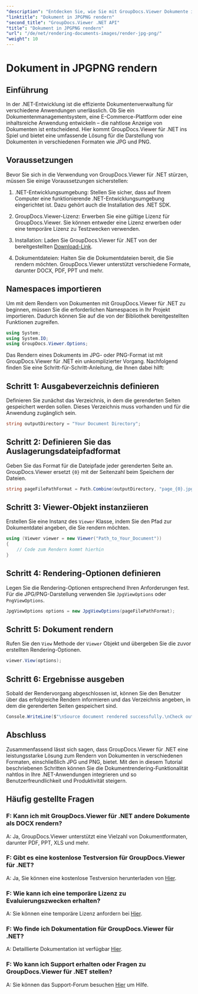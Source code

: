 ```yaml
---
"description": "Entdecken Sie, wie Sie mit GroupDocs.Viewer Dokumente in .NET nahtlos in JPG/PNG rendern und so die Benutzererfahrung und Produktivität verbessern."
"linktitle": "Dokument in JPGPNG rendern"
"second_title": "GroupDocs.Viewer .NET API"
"title": "Dokument in JPGPNG rendern"
"url": "/de/net/rendering-documents-images/render-jpg-png/"
"weight": 10
---
```


# Dokument in JPGPNG rendern

## Einführung

In der .NET-Entwicklung ist die effiziente Dokumentenverwaltung für verschiedene Anwendungen unerlässlich. Ob Sie ein Dokumentenmanagementsystem, eine E-Commerce-Plattform oder eine inhaltsreiche Anwendung entwickeln – die nahtlose Anzeige von Dokumenten ist entscheidend. Hier kommt GroupDocs.Viewer für .NET ins Spiel und bietet eine umfassende Lösung für die Darstellung von Dokumenten in verschiedenen Formaten wie JPG und PNG.

## Voraussetzungen

Bevor Sie sich in die Verwendung von GroupDocs.Viewer für .NET stürzen, müssen Sie einige Voraussetzungen sicherstellen:

1. .NET-Entwicklungsumgebung: Stellen Sie sicher, dass auf Ihrem Computer eine funktionierende .NET-Entwicklungsumgebung eingerichtet ist. Dazu gehört auch die Installation des .NET SDK.

2. GroupDocs.Viewer-Lizenz: Erwerben Sie eine gültige Lizenz für GroupDocs.Viewer. Sie können entweder eine Lizenz erwerben oder eine temporäre Lizenz zu Testzwecken verwenden.

3. Installation: Laden Sie GroupDocs.Viewer für .NET von der bereitgestellten [Download-Link](https://releases.groupdocs.com/viewer/net/).

4. Dokumentdateien: Halten Sie die Dokumentdateien bereit, die Sie rendern möchten. GroupDocs.Viewer unterstützt verschiedene Formate, darunter DOCX, PDF, PPT und mehr.

## Namespaces importieren

Um mit dem Rendern von Dokumenten mit GroupDocs.Viewer für .NET zu beginnen, müssen Sie die erforderlichen Namespaces in Ihr Projekt importieren. Dadurch können Sie auf die von der Bibliothek bereitgestellten Funktionen zugreifen.

```csharp
using System;
using System.IO;
using GroupDocs.Viewer.Options;
```

Das Rendern eines Dokuments im JPG- oder PNG-Format ist mit GroupDocs.Viewer für .NET ein unkomplizierter Vorgang. Nachfolgend finden Sie eine Schritt-für-Schritt-Anleitung, die Ihnen dabei hilft:

## Schritt 1: Ausgabeverzeichnis definieren

Definieren Sie zunächst das Verzeichnis, in dem die gerenderten Seiten gespeichert werden sollen. Dieses Verzeichnis muss vorhanden und für die Anwendung zugänglich sein.

```csharp
string outputDirectory = "Your Document Directory";
```

## Schritt 2: Definieren Sie das Auslagerungsdateipfadformat

Geben Sie das Format für die Dateipfade jeder gerenderten Seite an. GroupDocs.Viewer ersetzt `{0}` mit der Seitenzahl beim Speichern der Dateien.

```csharp
string pageFilePathFormat = Path.Combine(outputDirectory, "page_{0}.jpg");
```

## Schritt 3: Viewer-Objekt instanziieren

Erstellen Sie eine Instanz des `Viewer` Klasse, indem Sie den Pfad zur Dokumentdatei angeben, die Sie rendern möchten.

```csharp
using (Viewer viewer = new Viewer("Path_to_Your_Document"))
{
    // Code zum Rendern kommt hierhin
}
```

## Schritt 4: Rendering-Optionen definieren

Legen Sie die Rendering-Optionen entsprechend Ihren Anforderungen fest. Für die JPG/PNG-Darstellung verwenden Sie `JpgViewOptions` oder `PngViewOptions`.

```csharp
JpgViewOptions options = new JpgViewOptions(pageFilePathFormat);
```

## Schritt 5: Dokument rendern

Rufen Sie den `View` Methode der `Viewer` Objekt und übergeben Sie die zuvor erstellten Rendering-Optionen.

```csharp
viewer.View(options);
```

## Schritt 6: Ergebnisse ausgeben

Sobald der Rendervorgang abgeschlossen ist, können Sie den Benutzer über das erfolgreiche Rendern informieren und das Verzeichnis angeben, in dem die gerenderten Seiten gespeichert sind.

```csharp
Console.WriteLine($"\nSource document rendered successfully.\nCheck output in {outputDirectory}.");
```

## Abschluss

Zusammenfassend lässt sich sagen, dass GroupDocs.Viewer für .NET eine leistungsstarke Lösung zum Rendern von Dokumenten in verschiedenen Formaten, einschließlich JPG und PNG, bietet. Mit den in diesem Tutorial beschriebenen Schritten können Sie die Dokumentrendering-Funktionalität nahtlos in Ihre .NET-Anwendungen integrieren und so Benutzerfreundlichkeit und Produktivität steigern.

## Häufig gestellte Fragen

### F: Kann ich mit GroupDocs.Viewer für .NET andere Dokumente als DOCX rendern?

A: Ja, GroupDocs.Viewer unterstützt eine Vielzahl von Dokumentformaten, darunter PDF, PPT, XLS und mehr.

### F: Gibt es eine kostenlose Testversion für GroupDocs.Viewer für .NET?

A: Ja, Sie können eine kostenlose Testversion herunterladen von [Hier](https://releases.groupdocs.com/).

### F: Wie kann ich eine temporäre Lizenz zu Evaluierungszwecken erhalten?

A: Sie können eine temporäre Lizenz anfordern bei [Hier](https://purchase.groupdocs.com/temporary-license/).

### F: Wo finde ich Dokumentation für GroupDocs.Viewer für .NET?

A: Detaillierte Dokumentation ist verfügbar [Hier](https://tutorials.groupdocs.com/viewer/net/).

### F: Wo kann ich Support erhalten oder Fragen zu GroupDocs.Viewer für .NET stellen?

A: Sie können das Support-Forum besuchen [Hier](https://forum.groupdocs.com/c/viewer/9) um Hilfe.
